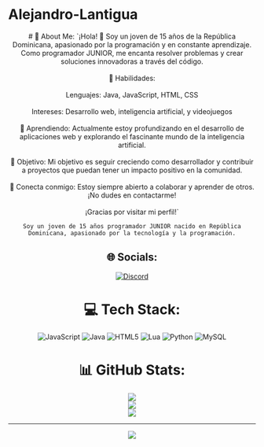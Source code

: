 # Alejandro-Lantigua
<center>
# 💫 About Me:
`¡Hola! 👋 Soy un joven de 15 años de la República Dominicana, apasionado por la programación y en constante aprendizaje. Como programador JUNIOR, me encanta resolver problemas y crear soluciones innovadoras a través del código.<br><br>🚀 Habilidades:<br><br>Lenguajes: Java, JavaScript, HTML, CSS<br><br>Intereses: Desarrollo web, inteligencia artificial, y videojuegos<br><br>🌱 Aprendiendo: Actualmente estoy profundizando en el desarrollo de aplicaciones web y explorando el fascinante mundo de la inteligencia artificial.<br><br>🎯 Objetivo: Mi objetivo es seguir creciendo como desarrollador y contribuir a proyectos que puedan tener un impacto positivo en la comunidad.<br><br>🔗 Conecta conmigo: Estoy siempre abierto a colaborar y aprender de otros. ¡No dudes en contactarme!<br><br>¡Gracias por visitar mi perfil!`

`Soy un joven de 15 años programador JUNIOR nacido en República Dominicana, apasionado por la tecnología y la programación.`



## 🌐 Socials:
[![Discord](https://img.shields.io/badge/Discord-%237289DA.svg?logo=discord&logoColor=white)](https://discord.gg/benzzmd) 

# 💻 Tech Stack:
![JavaScript](https://img.shields.io/badge/javascript-%23323330.svg?style=for-the-badge&logo=javascript&logoColor=%23F7DF1E) ![Java](https://img.shields.io/badge/java-%23ED8B00.svg?style=for-the-badge&logo=openjdk&logoColor=white) ![HTML5](https://img.shields.io/badge/html5-%23E34F26.svg?style=for-the-badge&logo=html5&logoColor=white) ![Lua](https://img.shields.io/badge/lua-%232C2D72.svg?style=for-the-badge&logo=lua&logoColor=white) ![Python](https://img.shields.io/badge/python-3670A0?style=for-the-badge&logo=python&logoColor=ffdd54) ![MySQL](https://img.shields.io/badge/mysql-4479A1.svg?style=for-the-badge&logo=mysql&logoColor=white)
# 📊 GitHub Stats:
![](https://github-readme-stats.vercel.app/api?username=Alejandro-dev03&theme=dark&hide_border=false&include_all_commits=false&count_private=false)<br/>
![](https://github-readme-streak-stats.herokuapp.com/?user=Alejandro-dev03&theme=dark&hide_border=false)<br/>
![](https://github-readme-stats.vercel.app/api/top-langs/?username=Alejandro-dev03&theme=dark&hide_border=false&include_all_commits=false&count_private=false&layout=compact)

---
[![](https://visitcount.itsvg.in/api?id=Alejandro-dev03&icon=0&color=0)](https://visitcount.itsvg.in)

<!-- Proudly created with GPRM ( https://gprm.itsvg.in ) -->
</center>
